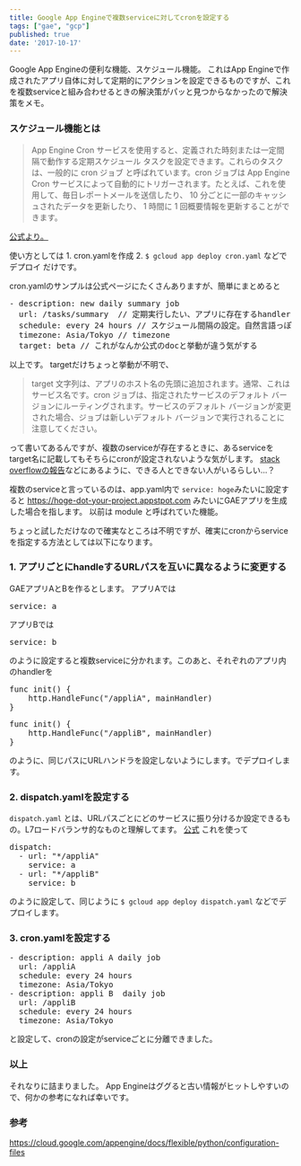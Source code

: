 ```yaml
---
title: Google App Engineで複数serviceに対してcronを設定する
tags: ["gae", "gcp"]
published: true
date: '2017-10-17'
---
```



Google App Engineの便利な機能、スケジュール機能。
これはApp Engineで作成されたアプリ自体に対して定期的にアクションを設定できるものですが、これを複数serviceと組み合わせるときの解決策がパッと見つからなかったので解決策をメモ。

### スケジュール機能とは

> App Engine Cron サービスを使用すると、定義された時刻または一定間隔で動作する定期スケジュール タスクを設定できます。これらのタスクは、一般的に cron ジョブ と呼ばれています。cron ジョブは App Engine Cron サービスによって自動的にトリガーされます。たとえば、これを使用して、毎日レポートメールを送信したり、 10 分ごとに一部のキャッシュされたデータを更新したり、 1 時間に 1 回概要情報を更新することができます。

[公式より。](https://cloud.google.com/appengine/docs/flexible/nodejs/scheduling-jobs-with-cron-yaml?hl=ja)

使い方としては
1\. cron.yamlを作成
2\. `$ gcloud app deploy cron.yaml` などでデプロイ
だけです。

cron.yamlのサンプルは公式ページにたくさんありますが、簡単にまとめると

<pre class="lang:yaml decode:true " title="cron.yaml">- description: new daily summary job
  url: /tasks/summary  // 定期実行したい、アプリに存在するhandler
  schedule: every 24 hours // スケジュール間隔の設定。自然言語っぽい
  timezone: Asia/Tokyo // timezone
  target: beta // これがなんか公式のdocと挙動が違う気がする
</pre>

以上です。 targetだけちょっと挙動が不明で、

> target 文字列は、アプリのホスト名の先頭に追加されます。通常、これはサービス名です。cron ジョブは、指定されたサービスのデフォルト バージョンにルーティングされます。サービスのデフォルト バージョンが変更された場合、ジョブは新しいデフォルト バージョンで実行されることに注意してください。

って書いてあるんですが、複数のserviceが存在するときに、あるserviceをtarget名に記載してもそちらにcronが設定されないような気がします。
[stack overflowの報告](https://stackoverflow.com/questions/18162798/how-do-i-make-cron-work-with-a-specific-app-engine-module)などにあるように、できる人とできない人がいるらしい…？

複数のserviceと言っているのは、app.yaml内で `service: hoge`みたいに設定すると https://hoge-dot-your-project.appstpot.com みたいにGAEアプリを生成した場合を指します。
以前は module と呼ばれていた機能。

ちょっと試しただけなので確実なところは不明ですが、確実にcronからserviceを指定する方法としては以下になります。

### 1\. アプリごとにhandleするURLパスを互いに異なるように変更する

GAEアプリAとBを作るとします。
アプリAでは

<pre class="lang:yaml decode:true " title="app.yaml">service: a
</pre>

アプリBでは

<pre class="lang:yaml decode:true " title="app.yaml">service: b
</pre>

のように設定すると複数serviceに分かれます。このあと、それぞれのアプリ内のhandlerを

<pre class="lang:go decode:true " title="mainA.go">func init() {
    http.HandleFunc("/appliA", mainHandler)
}
</pre>

<pre class="lang:go decode:true " title="mainB.go">func init() {
    http.HandleFunc("/appliB", mainHandler)
}
</pre>

のように、同じパスにURLハンドラを設定しないようにします。でデプロイします。

### 2\. dispatch.yamlを設定する

`dispatch.yaml` とは、URLパスごとにどのサービスに振り分けるか設定できるもの。L7ロードバランサ的なものと理解してます。
[公式](https://cloud.google.com/appengine/docs/standard/python/how-requests-are-routed#routing_via_url)
これを使って

<pre class="lang:yaml decode:true " title="dispatch.yaml">dispatch:
  - url: "*/appliA"
    service: a
  - url: "*/appliB"
    service: b
</pre>

のように設定して、同じように  `$ gcloud app deploy dispatch.yaml` などでデプロイします。

### 3\. cron.yamlを設定する

<pre class="lang:yaml decode:true " title="cron.yaml">- description: appli A daily job
  url: /appliA
  schedule: every 24 hours
  timezone: Asia/Tokyo
- description: appli B  daily job
  url: /appliB
  schedule: every 24 hours
  timezone: Asia/Tokyo
</pre>

と設定して、cronの設定がserviceごとに分離できました。

### 以上

それなりに詰まりました。 App Engineはググると古い情報がヒットしやすいので、何かの参考になれば幸いです。

### 参考

https://cloud.google.com/appengine/docs/flexible/python/configuration-files